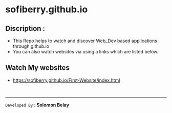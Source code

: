# sofiberry.github.io


## Discription : 

- This Repo helps to watch and discover Web_Dev based applications through github.io 
- You can also watch websites via using a links which are listed below.

## Watch My websites

- https://sofiberry.github.io/First-Website/index.html
<br>
<hr>

`Developed By` :
**Solomon Belay**
